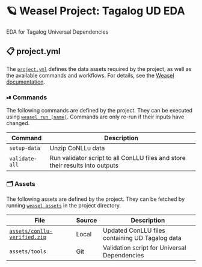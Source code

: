 <!-- WEASEL: AUTO-GENERATED DOCS START (do not remove) -->

# 🪐 Weasel Project: Tagalog UD EDA

EDA for Tagalog Universal Dependencies


## 📋 project.yml

The [`project.yml`](project.yml) defines the data assets required by the
project, as well as the available commands and workflows. For details, see the
[Weasel documentation](https://github.com/explosion/weasel).

### ⏯ Commands

The following commands are defined by the project. They
can be executed using [`weasel run [name]`](https://github.com/explosion/weasel/tree/main/docs/cli.md#rocket-run).
Commands are only re-run if their inputs have changed.

| Command | Description |
| --- | --- |
| `setup-data` | Unzip CoNLLu data |
| `validate-all` | Run validator script to all ConLLU files and store their results into outputs |

### 🗂 Assets

The following assets are defined by the project. They can
be fetched by running [`weasel assets`](https://github.com/explosion/weasel/tree/main/docs/cli.md#open_file_folder-assets)
in the project directory.

| File | Source | Description |
| --- | --- | --- |
| [`assets/conllu-verified.zip`](assets/conllu-verified.zip) | Local | Updated ConLLU files containing UD Tagalog data |
| `assets/tools` | Git | Validation script for Universal Dependencies |

<!-- WEASEL: AUTO-GENERATED DOCS END (do not remove) -->